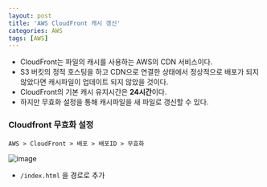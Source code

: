 ```yaml
---
layout: post
title: 'AWS CloudFront 캐시 갱신'
categories: AWS
tags: [AWS]
---
```

- CloudFront는 파일의 캐시를 사용하는 AWS의 CDN 서비스이다.
- S3 버킷의 정적 호스팅을 하고 CDN으로 연결한 상태에서 정상적으로 배포가 되지 않았다면 캐시파일이 업데이트 되지 않았을 것이다.
- CloudFront의 기본 캐시 유지시간은 **24시간**이다.
- 하지만 무효화 설정을 통해 캐시파일을 새 파일로 갱신할 수 있다.


### Cloudfront 무효화 설정
`AWS > CloudFront > 배포 > 배포ID > 무효화`

![image](https://user-images.githubusercontent.com/48157259/169175948-74707d3e-b780-4117-89b8-dc9331047229.png)

- `/index.html` 을 경로로 추가